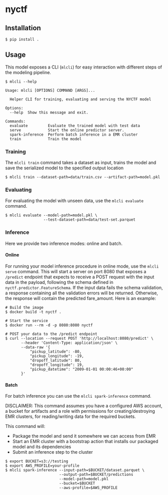 # nyctf

## Installation
```shell
$ pip install .
```

## Usage
This model exposes a CLI (`mlcli`) for easy interaction with different steps of the modeling pipeline.

```shell
$ mlcli --help

Usage: mlcli [OPTIONS] COMMAND [ARGS]...

  Helper CLI for training, evaluating and serving the NYCTF model

Options:
  --help  Show this message and exit.

Commands:
  evaluate         Evaluate the trained model with test data
  serve            Start the online predictor server.
  spark-inference  Perform batch inference in a EMR cluster
  train            Train the model
```

### Training
The `mlcli train` command takes a dataset as input, trains the model and save the serialized
model to the specified output location

```shell
$ mlcli train --dataset-path=data/train.csv --artifact-path=model.pkl
```

### Evaluating
For evaluating the model with unseen data, use the `mlcli evaluate` command.
```shell
$ mlcli evaluate --model-path=model.pkl \
                 --test-dataset-path=data/test-set.parquet
```

### Inference
Here we provide two inference modes: online and batch.

#### Online
For running your model inference procedure in online mode, use the `mlcli serve` command.
This will start a server on port 8080 that exposes a `/predict` endpoint that expects to receive a POST 
request with the input data in the payload, following the schema defined in `nyctf.predictor.FeatureSchema`.
If the input data fails the schema validation, a response containing all the validation errors
will be returned. Otherwise, the response will contain the predicted fare_amount. Here is an example:

```shell
# Build the image
$ docker build -t nyctf .

# Start the service
$ docker run --rm -d -p 8080:8080 nyctf

# POST your data to the /predict endpoint
$ curl --location --request POST 'http://localhost:8080/predict' \
       --header 'Content-Type: application/json' \
       --data-raw '{
           "pickup_latitude": -80,
           "pickup_longitude": -19,
           "dropoff_latitude": 80,
           "dropoff_longitude": 19,
           "pickup_datetime": "2009-01-01 00:00:46+00:00"
       }'
```
#### Batch
For batch inference you can use the `mlcli spark-inference` command. 

DISCLAIMER: This command assumes you have a configured AWS account, 
a bucket for artifacts and a role with permissions for creating/destroying EMR clusters,
for reading/writing data for the required buckets.

This command will:
- Package the model and send it somewhere we can access from EMR
- Start an EMR cluster with a bootstrap action that installs our packaged model and its dependencies
- Submit an inference step to the cluster

```shell
$ export BUCKET=s3://testing
$ export AWS_PROFILE=your-profile
$ mlcli spark-inference --input-path=$BUCKET/dataset.parquet \
                        --output-path=$BUCKET/predictions
                        --model-path=model.pkl
                        --bucket=$BUCKET
                        --aws-profile=$AWS_PROFILE
```
